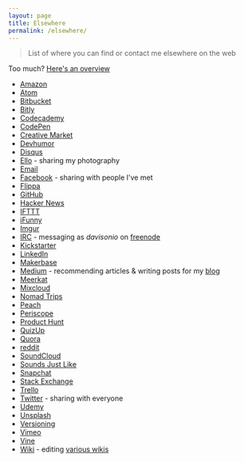 ```yaml
---
layout: page
title: Elsewhere
permalink: /elsewhere/
---
```


> List of where you can find or contact me elsewhere on the web

Too much? <a href='{{ baseurl }}/me/'>Here's an overview</a>

<!-- Not including niche forum/discussion type sites or any other boring places. -->
<!-- They might also be commented out, also if they're not in use much. -->

- [Amazon](https://www.amazon.co.uk/gp/profile/AQ1PI9JYK1YBD)
- [Atom](https://atom.io/users/davisonio)
- [Bitbucket](https://bitbucket.org/davisonio/)
- [Bitly](https://bitly.com/u/davisonio)
- [Codecademy](https://www.codecademy.com/davisonio)
- [CodePen](http://codepen.io/davisonio/)
- [Creative Market](https://creativemarket.com/davisonio)
- [Devhumor](https://devhumor.com/user/davisonio)
- [Disqus](http://disqus.com/by/davisonio)
- [Ello](https://ello.co/davisonio) - sharing my photography <!-- https://photography.davison.io -->
- [Email](mailto:craig@davison.io)
- [Facebook](https://www.facebook.com/craig.davison1) - sharing with people I've met
- [Flippa](https://flippa.com/users/926571)
- [GitHub](https://github.com/davisonio)
- [Hacker News](https://news.ycombinator.com/user?id=davisonio)
- [IFTTT](https://ifttt.com/p/davisonio)
- [iFunny](http://ifunny.co/davisonio)
- [Imgur](https://imgur.com/user/davisonio)
- [IRC](irc://irc.freenode.net/davisonio,isnick) - messaging as *davisonio* on [freenode](https://freenode.net)
- [Kickstarter](https://www.kickstarter.com/profile/davisonio)
- [LinkedIn](http://uk.linkedin.com/in/davisonio)
- [Makerbase](https://makerbase.co/m/x75bg4)
- [Medium](https://medium.com/@davisonio) - recommending articles & writing posts for my [blog](https://blog.davison.io)
- [Meerkat](https://meerkatapp.co/davisonio)
- [Mixcloud](https://www.mixcloud.com/davisonio/)
- [Nomad Trips](https://nomadtrips.co/davisonio)
- [Peach](http://peach.cool/add/davisonio)
- [Periscope](https://www.periscope.tv/davisonio)
- [Product Hunt](https://www.producthunt.com/@davisonio)
- [QuizUp](https://www.quizup.com/profiles/235332054236811160)
- [Quora](https://www.quora.com/profile/Craig-Davison-3)
- [reddit](https://www.reddit.com/user/davisonio/)
- [SoundCloud](https://soundcloud.com/davisonio)
- [Sounds Just Like](http://www.soundsjustlike.com/profile/7807/craigdavison3)
- [Snapchat](https://www.snapchat.com/add/davisonio)
- [Stack Exchange](https://stackexchange.com/users/6582211/craig-davison)
- [Trello](https://trello.com/davisonio)
- [Twitter](https://twitter.com/davisonio) - sharing with everyone
- [Udemy](https://www.udemy.com/user/craig-davison/)
- [Unsplash](https://unsplash.com/davisonio)
- [Versioning](https://www.sitepoint.com/versioning/@davisonio)
- [Vimeo](https://vimeo.com/davisonio)
- [Vine](https://vine.co/davisonio)
- [Wiki](https://meta.wikimedia.org/wiki/User:Davisonio) - editing [various wikis](https://meta.wikimedia.org/wiki/User:Davisonio/Elsewhere)
